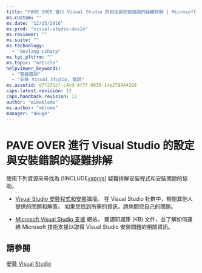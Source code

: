```yaml
---
title: "PAVE OVER 進行 Visual Studio 的設定與安裝錯誤的疑難排解 | Microsoft Docs"
ms.custom: ""
ms.date: "12/15/2016"
ms.prod: "visual-studio-dev14"
ms.reviewer: ""
ms.suite: ""
ms.technology: 
  - "devlang-csharp"
ms.tgt_pltfrm: ""
ms.topic: "article"
helpviewer_keywords: 
  - "安裝錯誤"
  - "安裝 Visual Studio, 錯誤"
ms.assetid: d7f231cf-c4cd-4f7f-9836-14e278944298
caps.latest.revision: 12
caps.handback.revision: 12
author: "mikeblome"
ms.author: "mblome"
manager: "douge"
---
```

# PAVE OVER 進行 Visual Studio 的設定與安裝錯誤的疑難排解
使用下列資源來尋找為 [!INCLUDE[vsprvs](../assembler/masm/includes/vsprvs_md.md)] 疑難排解安裝程式和安裝問題的協助。  
  
-   [Visual Studio 安裝程式和安裝](http://go.microsoft.com/fwlink/?LinkID=151190)論壇。  在 Visual Studio 社群中，檢閱其他人提供的問題和解答。  如果您找到所需的資訊，請詢問您自己的問題。  
  
-   [Microsoft Visual Studio 支援](http://go.microsoft.com/fwlink/?LinkID=251019) 網站。  閱讀知識庫 \(KB\) 文件，並了解如何連絡 Microsoft 技術支援以取得 Visual Studio 安裝問題的相關資訊。  
  
## 請參閱  
 [安裝 Visual Studio](../Topic/Installing%20Visual%20Studio%202015.md)